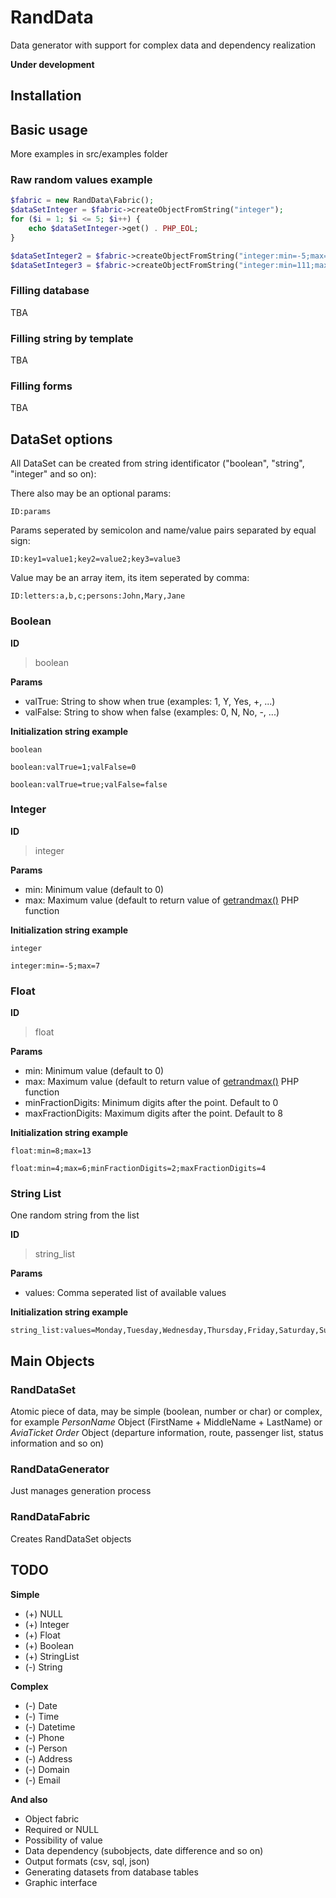 # RandData
Data generator with support for complex data and dependency realization

**Under development**

## Installation

## Basic usage

More examples in src/examples folder

### Raw random values example

```php
$fabric = new RandData\Fabric();
$dataSetInteger = $fabric->createObjectFromString("integer");
for ($i = 1; $i <= 5; $i++) {
    echo $dataSetInteger->get() . PHP_EOL;
}

$dataSetInteger2 = $fabric->createObjectFromString("integer:min=-5;max=7");
$dataSetInteger3 = $fabric->createObjectFromString("integer:min=111;max=222");
```

### Filling database

TBA

### Filling string by template

TBA

### Filling forms

TBA

## DataSet options

All DataSet can be created from string identificator ("boolean", "string", "integer" and so on):

There also may be an optional params:
```
ID:params
```
Params seperated by semicolon and name/value pairs separated by equal sign:

```
ID:key1=value1;key2=value2;key3=value3
```

Value may be an array item, its item seperated by comma:
```
ID:letters:a,b,c;persons:John,Mary,Jane
```

### Boolean

**ID**

> boolean

**Params**

* valTrue: String to show when true (examples: 1, Y, Yes, +, ...)
* valFalse: String to show when false (examples: 0, N, No, -, ...)

**Initialization string example**

```
boolean
```

```
boolean:valTrue=1;valFalse=0
```

```
boolean:valTrue=true;valFalse=false
```

### Integer

**ID**

> integer

**Params**

* min: Minimum value (default to 0)
* max: Maximum value (default to return value of [getrandmax()](http://php.net/manual/en/function.getrandmax.php) PHP function

**Initialization string example**

```
integer
```
```
integer:min=-5;max=7
```

### Float

**ID**

> float

**Params**

* min: Minimum value (default to 0)
* max: Maximum value (default to return value of [getrandmax()](http://php.net/manual/en/function.getrandmax.php) PHP function
* minFractionDigits: Minimum digits after the point. Default to 0
* maxFractionDigits: Maximum digits after the point. Default to 8

**Initialization string example**

```
float:min=8;max=13
```

```
float:min=4;max=6;minFractionDigits=2;maxFractionDigits=4
```

### String List

One random string from the list

**ID**

> string_list

**Params**

* values: Comma seperated list of available values

**Initialization string example**

```
string_list:values=Monday,Tuesday,Wednesday,Thursday,Friday,Saturday,Sunday
```

## Main Objects 

### RandDataSet

Atomic piece of data, may be simple (boolean, number or char) or complex, for 
example *PersonName* Object (FirstName + MiddleName + LastName) or *AviaTicket Order* Object 
(departure information, route, passenger list, status information and so on)

### RandDataGenerator

Just manages generation process

### RandDataFabric

Creates RandDataSet objects 

## TODO ##

**Simple**

* (+) NULL
* (+) Integer
* (+) Float
* (+) Boolean
* (+) StringList
* (-) String

**Complex**

* (-) Date
* (-) Time
* (-) Datetime
* (-) Phone
* (-) Person
* (-) Address
* (-) Domain
* (-) Email

**And also**

* Object fabric
* Required or NULL
* Possibility of value
* Data dependency (subobjects, date difference and so on)
* Output formats (csv, sql, json)
* Generating datasets from database tables
* Graphic interface

